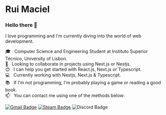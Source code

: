 # Rui Maciel

### Hello there 👋
I love programming and I'm currently diving into the world of web development.

 :mortar_board:  &nbsp; Computer Science and Engineering Student at Instituto Superior Técnico, University of Lisbon.
 <br/> :purple_heart: &nbsp; Looking to collaborate in projects using Next.js or Nestjs.
 <br/> :blush: &nbsp; I can help you get started with React.js, Next.js or Typescript.
 <br/> :computer: &nbsp; Currently working with Nestjs, Next.js & Typescript.
 <br/> :books:  &nbsp; If I'm not programming, I'm probably playing a game or reading a good book.
 <br/> :mailbox: &nbsp; You can contact me using one of the methods below: 
 
[![Gmail Badge](https://img.shields.io/badge/-ruigouveiamaciel@gmail.com-c14438?style=flat-square&logo=Gmail&logoColor=white&link=mailto:ruigouveiamaciel@gmail.com)](mailto:ruigouveiamaciel@gmail.com)
[![Steam Badge](https://img.shields.io/badge/-SmOkEwOw-171a21?style=flat-square&logo=Steam&logoColor=white&link=https://steamcommunity.com/id/SmOkEwOw/)](https://steamcommunity.com/id/SmOkEwOw/)
![Discord Badge](https://img.shields.io/badge/-SmOkEwOw%230398-7289da?style=flat-square&logo=Discord&logoColor=white)
